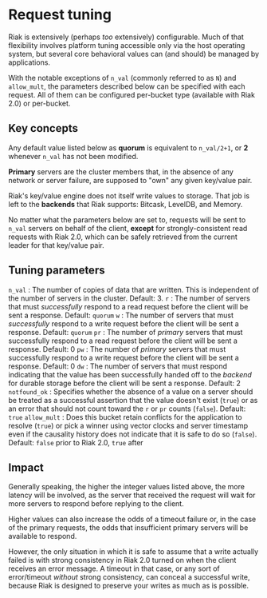 # Request tuning

Riak is extensively (perhaps *too* extensively) configurable. Much of
that flexibility involves platform tuning accessible only via the host
operating system, but several core behavioral values can (and should)
be managed by applications.

With the notable exceptions of `n_val` (commonly referred to as `N`)
and `allow_mult`, the parameters described below can be specified with
each request. All of them can be configured per-bucket type (available
with Riak 2.0) or per-bucket.

## Key concepts

Any default value listed below as **quorum** is equivalent to
`n_val/2+1`, or **2** whenever `n_val` has not been modified.

**Primary** servers are the cluster members that, in the absence of any
network or server failure, are supposed to "own" any given key/value
pair.

Riak's key/value engine does not itself write values to storage. That
job is left to the **backends** that Riak supports: Bitcask, LevelDB,
and Memory.

No matter what the parameters below are set to, requests will be
sent to `n_val` servers on behalf of the client, **except** for
strongly-consistent read requests with Riak 2.0, which can be safely
retrieved from the current leader for that key/value pair.

## Tuning parameters

`n_val`
:   The number of copies of data that are written. This is independent
of the number of servers in the cluster. Default: 3.
`r`
:   The number of servers that must *successfully* respond to a read
request before the client will be sent a response. Default: `quorum`
`w`
:   The number of servers that must *successfully* respond to a write
request before the client will be sent a response. Default: `quorum`
`pr`
:   The number of *primary* servers that must successfully respond to a read
request before the client will be sent a response. Default: 0
`pw`
:   The number of *primary* servers that must successfully respond to a write
request before the client will be sent a response. Default: 0
`dw`
:   The number of servers that must respond indicating that the value
has been successfully handed off to the *backend* for durable storage
before the client will be sent a response. Default: 2
`notfound_ok`
:   Specifies whether the absence of a value on a server should be
treated as a successful assertion that the value doesn't exist
(`true`) or as an error that should not count toward the `r` or `pr`
counts (`false`). Default: `true`
`allow_mult`
:   Does this bucket retain conflicts for the application to resolve
(`true`) or pick a winner using vector clocks and server timestamp
even if the causality history does not indicate that it is safe to do
so (`false`). Default: `false` prior to Riak 2.0, `true` after

## Impact

Generally speaking, the higher the integer values listed above, the
more latency will be involved, as the server that received the request
will wait for more servers to respond before replying to the client.

Higher values can also increase the odds of a timeout failure or, in
the case of the primary requests, the odds that insufficient primary
servers will be available to respond.

However, the only situation in which it is safe to assume that a write
actually failed is with strong consistency in Riak 2.0 turned on when
the client receives an error message. A timeout in that case, or any
sort of error/timeout *without* strong consistency, can conceal a
successful write, because Riak is designed to preserve your writes as
much as is possible.

